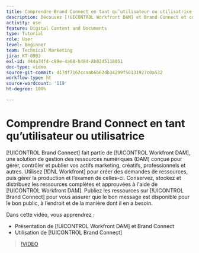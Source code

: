 ```yaml
---
title: Comprendre Brand Connect en tant qu’utilisateur ou utilisatrice
description: Découvez [!UICONTROL Workfront DAM] et Brand Connect et comment les utiliser.
activity: use
feature: Digital Content and Documents
type: Tutorial
role: User
level: Beginner
team: Technical Marketing
jira: KT-8983
exl-id: 444a74f4-c99e-4a68-b484-8b0245118051
doc-type: video
source-git-commit: d17df7162ccaab6b62db34209f50131927c0a532
workflow-type: ht
source-wordcount: '119'
ht-degree: 100%

---
```


# Comprendre Brand Connect en tant qu’utilisateur ou utilisatrice

[!UICONTROL Brand Connect] fait partie de [!UICONTROL Workfront DAM], une solution de gestion des ressources numériques (DAM) conçue pour gérer, contrôler et publier vos actifs marketing, créatifs, professionnels et autres. Utilisez [!DNL Workfront] pour créer des demandes de ressources, puis gérer la production et l’examen de celles-ci. Conservez, stockez et distribuez les ressources complètes et approuvées à l&#39;aide de [!UICONTROL Workfront DAM]. Publiez les ressources sur [!UICONTROL Brand Connect] pour vous assurer que le bon message est disponible pour le bon public, à l’endroit et de la manière dont il en a besoin.

Dans cette vidéo, vous apprendrez :

* Présentation de [!UICONTROL Workfront DAM] et Brand Connect
* Utilisation de [!UICONTROL Brand Connect]

>[!VIDEO](https://video.tv.adobe.com/v/335245/?quality=12&learn=on&enablevpops)
